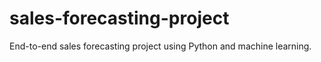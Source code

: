 # sales-forecasting-project
End-to-end sales forecasting project using Python and machine learning.
